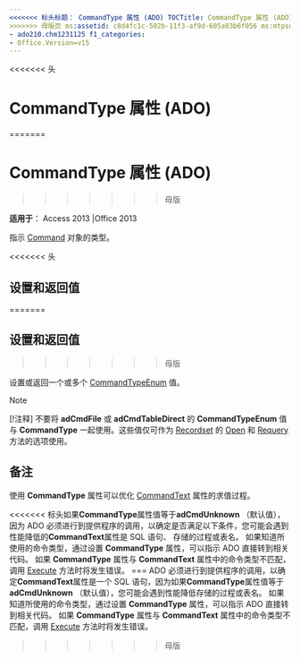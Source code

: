 ```yaml
---
<<<<<<< 标头标题： CommandType 属性 (ADO) TOCTitle: CommandType 属性 (ADO) === 标题： CommandType 属性 (ADO) TOCTitle: CommandType 属性 (ADO)
>>>>>>> 母版页 ms:assetid: c8d4fc1c-502b-11f3-af9d-605a03b6f056 ms:mtpsurl: https://msdn.microsoft.com/library/JJ249976(v=office.15) ms:contentKeyID: 48547663 ms.date: 09/18/2015 mtps_version: office.15.aspx f1_keywords:
- ado210.chm1231125 f1_categories:
- Office.Version=v15
---
```


<<<<<<< 头
# <a name="commandtype-property-ado"></a>CommandType 属性 (ADO)
=======
# <a name="commandtype-property-ado"></a>CommandType 属性 (ADO)
>>>>>>> 母版


**适用于**： Access 2013 |Office 2013

指示 [Command](command-object-ado.md) 对象的类型。

<<<<<<< 头
## <a name="settings-and-return-values"></a>设置和返回值
=======
## <a name="settings-and-return-values"></a>设置和返回值
>>>>>>> 母版

设置或返回一个或多个 [CommandTypeEnum](commandtypeenum.md) 值。

> [!NOTE]
> [!注释] 不要将 **adCmdFile** 或 **adCmdTableDirect** 的 **CommandTypeEnum** 值与 **CommandType** 一起使用。这些值仅可作为 [Recordset](open-method-ado-recordset.md) 的 [Open](requery-method-ado.md) 和 [Requery](recordset-object-ado.md) 方法的选项使用。


## <a name="remarks"></a>备注

使用 **CommandType** 属性可以优化 [CommandText](commandtext-property-ado.md) 属性的求值过程。

<<<<<<< 标头如果**CommandType**属性值等于**adCmdUnknown** （默认值），因为 ADO 必须进行到提供程序的调用，以确定是否满足以下条件，您可能会遇到性能降低的**CommandText**属性是 SQL 语句、 存储的过程或表名。 如果知道所使用的命令类型，通过设置 **CommandType** 属性，可以指示 ADO 直接转到相关代码。 如果 **CommandType** 属性与 **CommandText** 属性中的命令类型不匹配，调用 [Execute](https://msdn.microsoft.com/library/jj248785\(v=office.15\)) 方法时将发生错误。
=== ADO 必须进行到提供程序的调用，以确定**CommandText**属性是一个 SQL 语句，因为如果**CommandType**属性值等于**adCmdUnknown** （默认值），您可能会遇到性能降低存储的过程或表名。 如果知道所使用的命令类型，通过设置 **CommandType** 属性，可以指示 ADO 直接转到相关代码。 如果 **CommandType** 属性与 **CommandText** 属性中的命令类型不匹配，调用 [Execute](https://docs.microsoft.com/office/vba/access/concepts/miscellaneous/execute-method-ado-command) 方法时将发生错误。
>>>>>>> 母版

